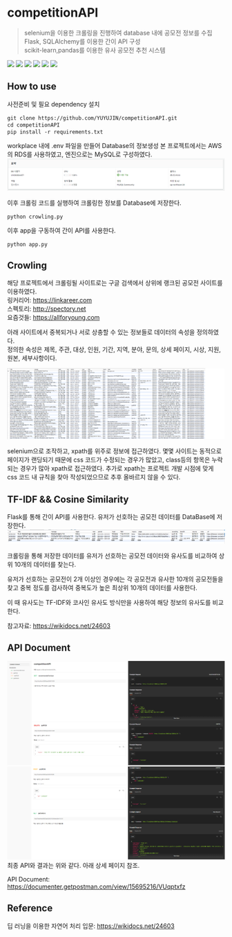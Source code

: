# competitionAPI
> selenium을 이용한 크롤링을 진행하여 database 내에 공모전 정보를 수집  
> Flask, SQLAlchemy를 이용한 간이 API 구성  
> scikit-learn,pandas를 이용한 유사 공모전 추천 시스템  
  
<img src=https://img.shields.io/badge/python-3.8.0-green></img>
<img src=https://img.shields.io/badge/selenium-4.4.2-yellow></img>
<img src=https://img.shields.io/badge/Flask-2.2.2-blue></img>
<img src=https://img.shields.io/badge/SQLAlchemy-1.4.40-orange></img>
<img src=https://img.shields.io/badge/scikit--learn-1.1.2-lightgrey></img>
<img src=https://img.shields.io/badge/pandas-1.4.3-red></img>

## How to use
사전준비 및 필요 dependency 설치   
```
git clone https://github.com/YUYUJIN/competitionAPI.git
cd competitionAPI
pip install -r requirements.txt
```

workplace 내에 .env 파일을 만들어 Database의 정보생성
본 프로젝트에서는 AWS의 RDS를 사용하였고, 엔진으로는 MySQL로 구성하였다.  
<img src=https://github.com/YUYUJIN/competitionAPI/blob/main/images/rds.PNG></img>  

이후 크롤링 코드를 실행하여 크롤링한 정보를 Database에 저장한다.  
```
python crowling.py
```  

이후 app을 구동하여 간이 API를 사용한다.  
```
python app.py
```

## Crowling
해당 프로젝트에서 크롤링될 사이트로는 구글 검색에서 상위에 랭크된 공모전 사이트를 이용하였다.  
링커리어: https://linkareer.com  
스펙토리: http://spectory.net  
요즘것들: https://allforyoung.com 
   
아래 사이트에서 중복되거나 서로 상충할 수 있는 정보들로 데이터의 속성을 정의하였다.  
정의한 속성은 제목, 주관, 대상, 인원, 기간, 지역, 분야, 문의, 상세 페이지, 시상, 지원, 원본, 세부사항이다.  
  
<img src=https://github.com/YUYUJIN/competitionAPI/blob/main/images/cmlist.PNG></img>  
  
selenium으로 조작하고, xpath를 위주로 정보에 접근하였다. 몇몇 사이트는 동적으로 페이지가 랜딩되기 때문에 css 코드가 수정되는 경우가 많았고, class등의 항목은 누락되는 경우가 많아 xpath로 접근하였다. 추가로 xpath는 프로젝트 개발 시점에 맞게 css 코드 내 규칙을 찾아 작성되었으므로 추후 올바르지 않을 수 있다.

## TF-IDF && Cosine Similarity
Flask를 통해 간이 API를 사용한다. 유저가 선호하는 공모전 데이터를 DataBase에 저장한다.  
<img src=https://github.com/YUYUJIN/competitionAPI/blob/main/images/userTable.PNG></img>  
  
크롤링을 통해 저장한 데이터를 유저가 선호하는 공모전 데이터와 유사도를 비교하여 상위 10개의 데이터를 찾는다.  
  
유저가 선호하는 공모전이 2개 이상인 경우에는 각 공모전과 유사한 10개의 공모전들을 찾고 중복 정도를 검사하여 중복도가 높은 최상위 10개의 데이터를 사용한다.  
  
이 때 유사도는 TF-IDF와 코사인 유사도 방식만을 사용하여 해당 정보의 유사도를 비교한다.  
  
참고자료: https://wikidocs.net/24603  

## API Document
<img src=https://github.com/YUYUJIN/competitionAPI/blob/main/images/API1.PNG></img>  
<img src=https://github.com/YUYUJIN/competitionAPI/blob/main/images/API2.PNG></img>  
최종 API와 결과는 위와 같다. 아래 상세 페이지 참조.  
  
API Document: https://documenter.getpostman.com/view/15695216/VUqptxfz  

## Reference
딥 러닝을 이용한 자연어 처리 입문: https://wikidocs.net/24603  